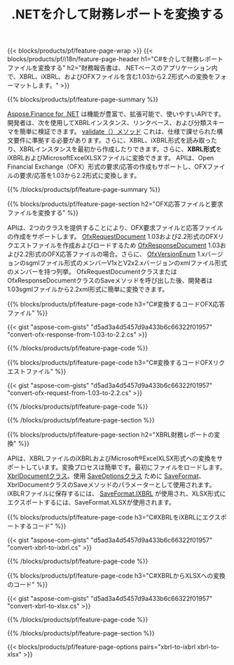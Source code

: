﻿---
title: .NETを介して財務レポートを変換する
url: /ja/net/conversion/
description:  .NETライブラリを介してXBRL、iXBRL、およびOFXファイル形式の財務レポートを変換するためのC#コード。
---
{{< blocks/products/pf/feature-page-wrap >}}
{{< blocks/products/pf/i18n/feature-page-header h1="C#を介して財務レポートファイルを変換する" h2="財務報告書は、.NETベースのアプリケーション内で、XBRL、iXBRL、およびOFXファイルを含む1.03から2.2形式への変換をフォーマットします。" >}}

{{% blocks/products/pf/feature-page-summary %}}

[Aspose.Finance for .NET](https://products.aspose.com/finance/net/) は機能が豊富で、拡張可能で、使いやすいAPIです。開発者は、次を使用してXBRLインスタンス、リンクベース、および分類スキーマを簡単に検証できます。 [validate（）メソッド](https://apireference.aspose.com/finance/net/aspose.finance.xbrl/xbrlinstance/methods/validate) これは、仕様で課せられた構文要件に準拠する必要があります。さらに、XBRL、iXBRL形式を読み取ったり、XBRLインスタンスを最初から作成したりできます。さらに、**XBRL形式**をiXBRLおよびMicrosoftExcelXLSXファイルに変換できます。 APIは、Open Financial Exchange（OFX）形式の要求/応答の作成もサポートし、OFXファイルの要求/応答を1.03から2.2形式に変換します。

{{% /blocks/products/pf/feature-page-summary %}}

{{% blocks/products/pf/feature-page-section h2="OFX応答ファイルと要求ファイルを変換する" %}}

APIは、2つのクラスを提供することにより、OFX要求ファイルと応答ファイルの作成をサポートします。 [OfxRequestDocument](https://apireference.aspose.com/finance/net/aspose.finance.ofx/ofxrequestdocument) 1.03および2.2形式のOFXリクエストファイルを作成およびロードするため [OfxResponseDocument](https://apireference.aspose.com/finance/net/aspose.finance.ofx/ofxresponsedocument) 1.03および2.2形式のOFX応答ファイルの場合。さらに、 [OfxVersionEnum](https://apireference.aspose.com/finance/net/aspose.finance.ofx/ofxversionenum) 1.xバージョンのsgmlファイル形式のメンバーV1xとV2x2.xバージョンのxmlファイル形式のメンバーを持つ列挙。 OfxRequestDocumentクラスまたはOfxResponseDocumentクラスのSaveメソッドを呼び出した後、開発者は1.03sgmlファイルから2.2xml形式に簡単に変換できます。


{{% blocks/products/pf/feature-page-code h3="C#変換するコードOFX応答ファイル" %}}

{{< gist "aspose-com-gists" "d5ad3a4d5457d9a433b6c66322f01957" "convert-ofx-response-from-1.03-to-2.2.cs" >}} 

{{% /blocks/products/pf/feature-page-code %}}

{{% blocks/products/pf/feature-page-code h3="C#変換するコードOFXリクエストファイル" %}}

{{< gist "aspose-com-gists" "d5ad3a4d5457d9a433b6c66322f01957" "convert-ofx-request-from-1.03-to-2.2.cs" >}} 

{{% /blocks/products/pf/feature-page-code %}}

{{% /blocks/products/pf/feature-page-section %}}

{{% blocks/products/pf/feature-page-section h2="XBRL財務レポートの変換" %}}

APIは、XBRLファイルのiXBRLおよびMicrosoft®ExcelXLSX形式への変換をサポートしています。変換プロセスは簡単です。最初にファイルをロードします。 [XbrlDocumentクラス](https://apireference.aspose.com/finance/net/aspose.finance.xbrl/xbrldocument)。使用 [SaveOptionsクラス](https://apireference.aspose.com/finance/net/aspose.finance.xbrl/saveoptions) ために [SaveFormat](https://apireference.aspose.com/finance/net/aspose.finance.xbrl/saveoptions/properties/saveformat)、XbrlDocumentクラスのSaveメソッドのパラメーターとして使用されます。 iXBLRファイルに保存するには、 [SaveFormat.IXBRL](https://apireference.aspose.com/finance/net/aspose.finance.xbrl/saveformat) が使用され、XLSX形式にエクスポートするには、SaveFormat.XLSXが使用されます。

{{% blocks/products/pf/feature-page-code h3="C#XBRLをiXBRLにエクスポートするコード" %}}

{{< gist "aspose-com-gists" "d5ad3a4d5457d9a433b6c66322f01957" "convert-xbrl-to-ixbrl.cs" >}} 

{{% /blocks/products/pf/feature-page-code %}}

{{% blocks/products/pf/feature-page-code h3="C#XBRLからXLSXへの変換のコード" %}}

{{< gist "aspose-com-gists" "d5ad3a4d5457d9a433b6c66322f01957" "convert-xbrl-to-xlsx.cs" >}} 

{{% /blocks/products/pf/feature-page-code %}}

{{% /blocks/products/pf/feature-page-section %}}

{{< blocks/products/pf/feature-page-options pairs="xbrl-to-ixbrl xbrl-to-xlsx" >}}